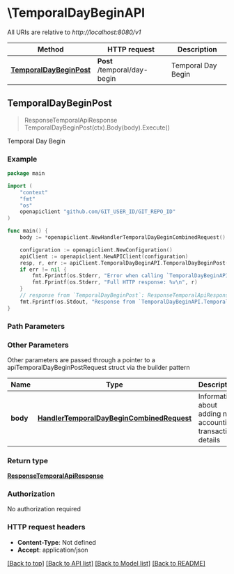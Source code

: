 # \TemporalDayBeginAPI

All URIs are relative to *http://localhost:8080/v1*

Method | HTTP request | Description
------------- | ------------- | -------------
[**TemporalDayBeginPost**](TemporalDayBeginAPI.md#TemporalDayBeginPost) | **Post** /temporal/day-begin | Temporal Day Begin



## TemporalDayBeginPost

> ResponseTemporalApiResponse TemporalDayBeginPost(ctx).Body(body).Execute()

Temporal Day Begin



### Example

```go
package main

import (
	"context"
	"fmt"
	"os"
	openapiclient "github.com/GIT_USER_ID/GIT_REPO_ID"
)

func main() {
	body := *openapiclient.NewHandlerTemporalDayBeginCombinedRequest() // HandlerTemporalDayBeginCombinedRequest | Information about adding new accounting transaction details

	configuration := openapiclient.NewConfiguration()
	apiClient := openapiclient.NewAPIClient(configuration)
	resp, r, err := apiClient.TemporalDayBeginAPI.TemporalDayBeginPost(context.Background()).Body(body).Execute()
	if err != nil {
		fmt.Fprintf(os.Stderr, "Error when calling `TemporalDayBeginAPI.TemporalDayBeginPost``: %v\n", err)
		fmt.Fprintf(os.Stderr, "Full HTTP response: %v\n", r)
	}
	// response from `TemporalDayBeginPost`: ResponseTemporalApiResponse
	fmt.Fprintf(os.Stdout, "Response from `TemporalDayBeginAPI.TemporalDayBeginPost`: %v\n", resp)
}
```

### Path Parameters



### Other Parameters

Other parameters are passed through a pointer to a apiTemporalDayBeginPostRequest struct via the builder pattern


Name | Type | Description  | Notes
------------- | ------------- | ------------- | -------------
 **body** | [**HandlerTemporalDayBeginCombinedRequest**](HandlerTemporalDayBeginCombinedRequest.md) | Information about adding new accounting transaction details | 

### Return type

[**ResponseTemporalApiResponse**](ResponseTemporalApiResponse.md)

### Authorization

No authorization required

### HTTP request headers

- **Content-Type**: Not defined
- **Accept**: application/json

[[Back to top]](#) [[Back to API list]](../README.md#documentation-for-api-endpoints)
[[Back to Model list]](../README.md#documentation-for-models)
[[Back to README]](../README.md)

